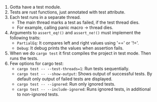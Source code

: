 1. Gotta have a test module.
2. Tests are rust functions, just annotated with test attribute.
3. Each test runs in a separate thread.
   - The main thread marks a test as failed, if the test thread dies.
   - For example, calling panic macro -> thread dies.
4. Arguments to `assert_eq!()` and `assert_ne!()` must implement
   the following traits:
   - `PartialEq`: It compares left and right values using '==' or '!='.
   - `Debug`: It debug prints the values when assertion fails.
5. When we do `cargo test` it first compiles the project in test mode.
   Then runs the tests.
6. Few options for cargo test:
   - `cargo test -- --test-threads=1`: Run tests sequentially.
   - `cargo test -- --show-output`: Shows output of successful tests.
     By default only output of failed tests are displayed.
   - `cargo test -- --ignored`: Run only ignored tests.
   - `cargo test -- --include-ignored`: Runs ignored tests,
     in additional to non-ignored tests.
